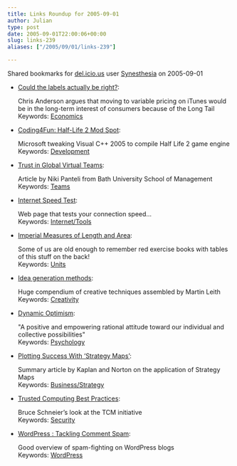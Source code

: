 ```yaml
---
title: Links Roundup for 2005-09-01
author: Julian
type: post
date: 2005-09-01T22:00:06+00:00
slug: links-239 
aliases: ["/2005/09/01/links-239"]

---
```

Shared bookmarks for [del.icio.us][1] user  [Synesthesia][2] on 2005-09-01

  * [Could the labels actually be right?][3]:
  
    Chris Anderson argues that moving to variable pricing on iTunes would be in the long-term interest of consumers because of the Long Tail   
    Keywords: [Economics][4]
  * [Coding4Fun: Half-Life 2 Mod Spot][5]:
  
    Microsoft tweaking Visual C++ 2005 to compile Half Life 2 game engine   
    Keywords: [Development][6]
  * [Trust in Global Virtual Teams][7]:
  
    Article by Niki Panteli from Bath University School of Management   
    Keywords: [Teams][8]
  * [Internet Speed Test][9]:
  
    Web page that tests your connection speed&#8230;   
    Keywords: [Internet/Tools][10]

<!--more-->

  * [Imperial Measures of Length and Area][11]:
  
    Some of us are old enough to remember red exercise books with tables of this stuff on the back!   
    Keywords: [Units][12]
  * [Idea generation methods][13]:
  
    Huge compendium of creative techniques assembled by Martin Leith    
    Keywords: [Creativity][14]
  * [Dynamic Optimism][15]:
  
    "A positive and empowering rational attitude toward our individual and collective possibilities"   
    Keywords: [Psychology][16]
  * [Plotting Success With &#8216;Strategy Maps&#8217;][17]:
  
    Summary article by Kaplan and Norton on the application of Strategy Maps    
    Keywords: [Business/Strategy][18]
  * [Trusted Computing Best Practices][19]:
  
    Bruce Schneier&#8217;s look at the TCM initiative   
    Keywords: [Security][20]
  * [WordPress : Tackling Comment Spam][21]:
  
    Good overview of spam-fighting on WordPress blogs   
    Keywords: [WordPress][22]

 [1]: https://del.icio.us/
 [2]: https://del.icio.us/synesthesia
 [3]: https://longtail.typepad.com/the_long_tail/2005/08/could_the_label.html "https://longtail.typepad.com/the_long_tail/2005/08/could_the_label.html"
 [4]: https://del.icio.us/synesthesia/Economics
 [5]: https://msdn.microsoft.com/coding4fun/half-life/default.aspx "https://msdn.microsoft.com/coding4fun/half-life/default.aspx"
 [6]: https://del.icio.us/synesthesia/Development
 [7]: https://www.ariadne.ac.uk/issue43/panteli/ "https://www.ariadne.ac.uk/issue43/panteli/"
 [8]: https://del.icio.us/synesthesia/Teams
 [9]: https://www.auditmypc.com/internet-speed-test.asp "https://www.auditmypc.com/internet-speed-test.asp"
 [10]: https://del.icio.us/synesthesia/Internet/Tools
 [11]: https://www.gwydir.demon.co.uk/jo/units/length.htm "https://www.gwydir.demon.co.uk/jo/units/length.htm"
 [12]: https://del.icio.us/synesthesia/Units
 [13]: https://www.ideagenerationmethods.com/ "https://www.ideagenerationmethods.com/"
 [14]: https://del.icio.us/synesthesia/Creativity
 [15]: https://www.maxmore.com/optimism.htm "https://www.maxmore.com/optimism.htm"
 [16]: https://del.icio.us/synesthesia/Psychology
 [17]: https://www.optimizemag.com/article/showArticle.jhtml?articleId=18200733&pgno=1 "https://www.optimizemag.com/article/showArticle.jhtml?articleId=18200733&pgno=1"
 [18]: https://del.icio.us/synesthesia/Business/Strategy
 [19]: https://www.schneier.com/blog/archives/2005/08/trusted_computi.html "https://www.schneier.com/blog/archives/2005/08/trusted_computi.html"
 [20]: https://del.icio.us/synesthesia/Security
 [21]: https://www.tamba2.org.uk/wordpress/spam/ "https://www.tamba2.org.uk/wordpress/spam/"
 [22]: https://del.icio.us/synesthesia/WordPress